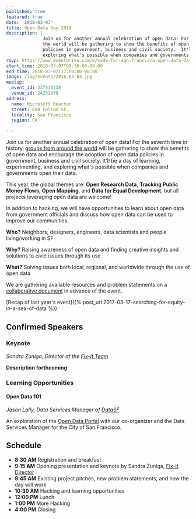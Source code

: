 ```yaml
---
published: true
featured: true
date: '2018-03-03'
title: Open Data Day 2018
description: |
              Join us for another annual celebration of open data! For the seventh time in history, groups from around
              the world will be gathering to show the benefits of open data and encourage the adoption of open data
              policies in government, business and civil society.  It'll be a day of learning, experimenting, and
              exploring what's possible when companies and governments open their data.
rsvp: https://www.eventbrite.com/e/code-for-san-francisco-open-data-day-2018-tickets-42826162204?aff=Website
start_time: 2018-03-07T08:30:00-08:00
end_time: 2018-03-07T17:00:00-08:00
image: /img/events/2018-03-03.jpg
meetup:
  event_id: 237515330
  venue_id: 24252670
address:
  name: Microsoft Reactor
  street: 680 Folsom St.
  locality: San Francisco
  region: CA

---
```


Join us for another annual celebration of open data! For the seventh time in history, [groups from around the
world](http://opendataday.org/#map) will be gathering to show the benefits of open data and encourage the adoption of
open data policies in government, business and civil society.  It'll be a day of learning, experimenting, and exploring
what's possible when companies and governments open their data.

This year, the global themes are: **Open Research Data**, **Tracking Public Money Flows**, **Open Mapping**, and **Data
for Equal Development**, but all projects leveraging open data are welcome!

In addition to hacking, we will have opportunities to learn about open data from government officials and discuss how
open data can be used to improve our communities.

**Who?** Neighbors, designers, engineers, data scientists and people living/working in SF

**Why?** Raising awareness of open data and finding creative insights and solutions to civic issues through its use

**What?** Solving issues both local, regional, and worldwide through the use of open data

We are gathering available resources and problem statements on a [collaborative
document](https://hackmd.io/KbDMCMAYE5IMwLQEMlwBwICwGNKQbKAOzLBpwAm4AbNmmkUkA===?both#) in advance of the event.

[Recap of last year's event]({% post_url 2017-03-17-searching-for-equity-in-a-sea-of-data %})

## Confirmed Speakers

### Keynote

_Sandra Zuniga, Director of the [Fix-It Team](http://sfmayor.org/neighborhoods/fix-it-team)_

**Description forthcoming**

### Learning Opportunities

#### Open Data 101

_Jason Lally, Data Services Manager of [DataSF](https://datasf.org)_

An exploration of the [Open Data Portal](https://datasf.org/opendata/) with our co-organizer and the Data Services
Manager for the City of San Francisco.

## Schedule

* **8:30 AM** Registration and breakfast
* **9:15 AM** Opening presentation and keynote by Sandra Zuniga, [Fix-It Director](http://sfmayor.org/neighborhoods/fix-it-team)
* **9:45 AM** Existing project pitches, new problem statements, and how the day will work
* **10:30 AM** Hacking and learning opportunities
* **12:00 PM** Lunch
* **1:00 PM** More Hacking
* **4:00 PM** Closing
